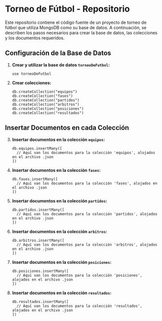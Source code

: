 # Torneo de Fútbol - Repositorio

Este repositorio contiene el código fuente de un proyecto de torneo de fútbol que utiliza MongoDB como su base de datos. A continuación, se describen los pasos necesarios para crear la base de datos, las colecciones y los documentos requeridos.

## Configuración de la Base de Datos

1. **Crear y utilizar la base de datos `torneoDeFutbol`:**
    ```
    use torneoDeFutbol
    ```

2. **Crear colecciones:**
    ```
    db.createCollection("equipos")
    db.createCollection("fases")
    db.createCollection("partidos")
    db.createCollection("arbitros")
    db.createCollection("posiciones")
    db.createCollection("resultados")
    ```

## Insertar Documentos en cada Colección

3. **Insertar documentos en la colección `equipos`:**
    ```
    db.equipos.insertMany([
      // Aquí van los documentos para la colección 'equipos', alojados en el archivo .json
    ])
    ```

4. **Insertar documentos en la colección `fases`:**
    ```
    db.fases.insertMany([
      // Aquí van los documentos para la colección 'fases', alojados en el archivo .json
    ])
    ```

5. **Insertar documentos en la colección `partidos`:**
    ```
    db.partidos.insertMany([
      // Aquí van los documentos para la colección 'partidos', alojados en el archivo .json
    ])
    ```

6. **Insertar documentos en la colección `arbitros`:**
    ```
    db.arbitros.insertMany([
      // Aquí van los documentos para la colección 'arbitros', alojados en el archivo .json
    ])
    ```

7. **Insertar documentos en la colección `posiciones`:**
    ```
    db.posiciones.insertMany([
      // Aquí van los documentos para la colección 'posiciones', alojados en el archivo .json
    ])
    ```

8. **Insertar documentos en la colección `resultados`:**
    ```
    db.resultados.insertMany([
      // Aquí van los documentos para la colección 'resultados', alojados en el archivo .json
    ])
    ```